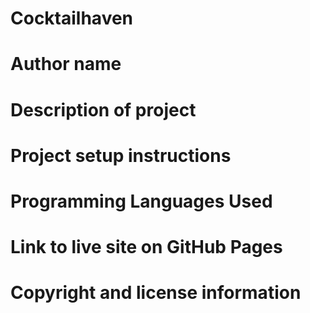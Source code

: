 # Cocktailhaven

# Author name 

# Description of project

# Project setup instructions

# Programming Languages Used

# Link to live site on GitHub Pages

# Copyright and license information
